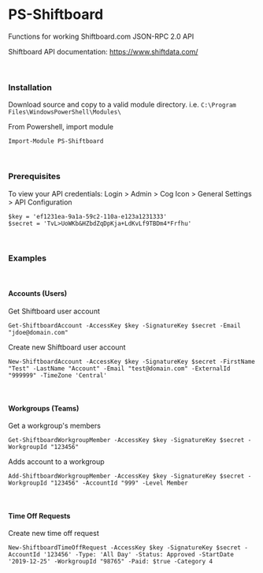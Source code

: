 # PS-Shiftboard
Functions for working Shiftboard.com JSON-RPC 2.0 API

Shiftboard API documentation: https://www.shiftdata.com/

&nbsp;
&nbsp;
### Installation

Download source and copy to a valid module directory. i.e. `C:\Program Files\WindowsPowerShell\Modules\`

From Powershell, import module

    Import-Module PS-Shiftboard
    
&nbsp;
&nbsp;
### Prerequisites

To view your API credentials: Login > Admin > Cog Icon > General Settings > API Configuration

    $key = 'ef1231ea-9a1a-59c2-110a-e123a1231333' 
    $secret = 'TvL>UoWKb&HZbdZqDpKja+LdKvLf9TBDm4*Frfhu'


&nbsp;
&nbsp;
### Examples
&nbsp;

#### Accounts (Users)

Get Shiftboard user account

    Get-ShiftboardAccount -AccessKey $key -SignatureKey $secret -Email "jdoe@domain.com"


Create new Shiftboard user account

    New-ShiftboardAccount -AccessKey $key -SignatureKey $secret -FirstName "Test" -LastName "Account" -Email "test@domain.com" -ExternalId "999999" -TimeZone 'Central'


&nbsp;
#### Workgroups (Teams)

Get a workgroup's members

    Get-ShiftboardWorkgroupMember -AccessKey $key -SignatureKey $secret -WorkgroupId "123456"


Adds account to a workgroup

    Add-ShiftboardWorkgroupMember -AccessKey $key -SignatureKey $secret -WorkgroupId "123456" -AccountId "999" -Level Member

&nbsp;
#### Time Off Requests

Create new time off request

    New-ShiftboardTimeOffRequest -AccessKey $key -SignatureKey $secret -AccountId '123456' -Type: 'All Day' -Status: Approved -StartDate '2019-12-25' -WorkgroupId "98765" -Paid: $true -Category 4
    
    
    
